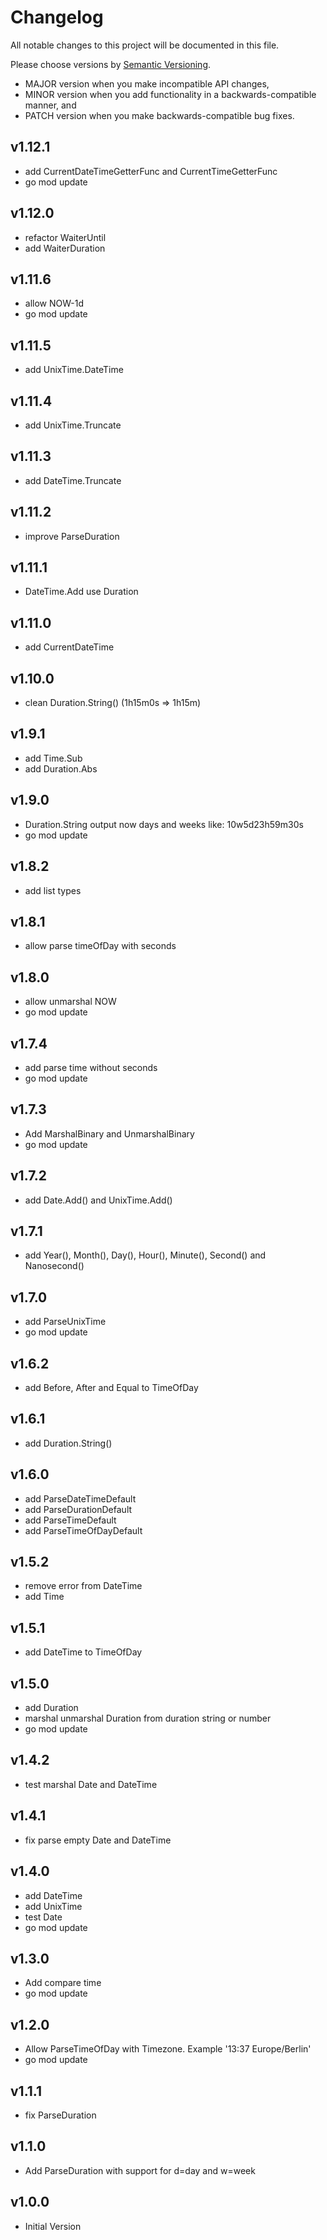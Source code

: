 # Changelog

All notable changes to this project will be documented in this file.

Please choose versions by [Semantic Versioning](http://semver.org/).

* MAJOR version when you make incompatible API changes,
* MINOR version when you add functionality in a backwards-compatible manner, and
* PATCH version when you make backwards-compatible bug fixes.

## v1.12.1

- add CurrentDateTimeGetterFunc and CurrentTimeGetterFunc
- go mod update

## v1.12.0

- refactor WaiterUntil
- add WaiterDuration

## v1.11.6

- allow NOW-1d
- go mod update

## v1.11.5

- add UnixTime.DateTime

## v1.11.4

- add UnixTime.Truncate

## v1.11.3

- add DateTime.Truncate

## v1.11.2

- improve ParseDuration

## v1.11.1

- DateTime.Add use Duration

## v1.11.0

- add CurrentDateTime

## v1.10.0

- clean Duration.String() (1h15m0s => 1h15m) 

## v1.9.1

- add Time.Sub 
- add Duration.Abs

## v1.9.0

- Duration.String output now days and weeks like: 10w5d23h59m30s
- go mod update

## v1.8.2

- add list types

## v1.8.1

- allow parse timeOfDay with seconds

## v1.8.0

- allow unmarshal NOW
- go mod update

## v1.7.4

- add parse time without seconds
- go mod update

## v1.7.3

- Add MarshalBinary and UnmarshalBinary
- go mod update

## v1.7.2

- add Date.Add() and UnixTime.Add()

## v1.7.1

- add Year(), Month(), Day(), Hour(), Minute(), Second() and Nanosecond()

## v1.7.0

- add ParseUnixTime
- go mod update

## v1.6.2

- add Before, After and Equal to TimeOfDay

## v1.6.1

- add Duration.String()

## v1.6.0

- add ParseDateTimeDefault
- add ParseDurationDefault
- add ParseTimeDefault
- add ParseTimeOfDayDefault

## v1.5.2

- remove error from DateTime
- add Time

## v1.5.1

- add DateTime to TimeOfDay

## v1.5.0

- add Duration
- marshal unmarshal Duration from duration string or number
- go mod update

## v1.4.2

- test marshal Date and DateTime

## v1.4.1

- fix parse empty Date and DateTime

## v1.4.0

- add DateTime
- add UnixTime
- test Date
- go mod update

## v1.3.0

- Add compare time
- go mod update

## v1.2.0

- Allow ParseTimeOfDay with Timezone. Example '13:37 Europe/Berlin'
- go mod update

## v1.1.1

- fix ParseDuration

## v1.1.0

- Add ParseDuration with support for d=day and w=week

## v1.0.0

- Initial Version
